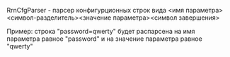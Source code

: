 RrnCfgParser - парсер конфигурционных строк вида
<имя параметра><символ-разделитель><значение параметра><символ завершения>

Пример: строка "password=qwerty"
будет распарсена на имя параметра равное "password" и на значение параметра равное "qwerty"
